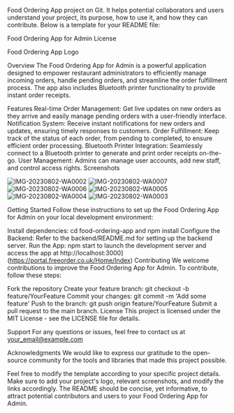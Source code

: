 Food Ordering App project on Git. It helps potential collaborators and users understand your project, its purpose, how to use it, and how they can contribute. Below is a template for your README file:

Food Ordering App for Admin
License

Food Ordering App Logo

Overview
The Food Ordering App for Admin is a powerful application designed to empower restaurant administrators to efficiently manage incoming orders, handle pending orders, and streamline the order fulfillment process. The app also includes Bluetooth printer functionality to provide instant order receipts.

Features
Real-time Order Management: Get live updates on new orders as they arrive and easily manage pending orders with a user-friendly interface.
Notification System: Receive instant notifications for new orders and updates, ensuring timely responses to customers.
Order Fulfillment: Keep track of the status of each order, from pending to completed, to ensure efficient order processing.
Bluetooth Printer Integration: Seamlessly connect to a Bluetooth printer to generate and print order receipts on-the-go.
User Management: Admins can manage user accounts, add new staff, and control access rights.
Screenshots


![IMG-20230802-WA0002](https://github.com/ShahzadMehmood/OrderingApp/assets/74652787/2ee0cc4e-9417-4912-ba8a-7edb07fbf8a0)
![IMG-20230802-WA0007](https://github.com/ShahzadMehmood/OrderingApp/assets/74652787/ee3e13b1-7e94-496c-8559-47ededd6e282)
![IMG-20230802-WA0006](https://github.com/ShahzadMehmood/OrderingApp/assets/74652787/e286517d-ca7e-48fb-964c-efb870bc49c6)
![IMG-20230802-WA0005](https://github.com/ShahzadMehmood/OrderingApp/assets/74652787/912acc0b-4550-4e3d-9675-0e22bb459587)
![IMG-20230802-WA0004](https://github.com/ShahzadMehmood/OrderingApp/assets/74652787/63a446d8-e1c2-41c4-bc35-761f5b1b478a)
![IMG-20230802-WA0003](https://github.com/ShahzadMehmood/OrderingApp/assets/74652787/4517a2b4-b753-4431-b3c0-8f8889d95349)


Getting Started
Follow these instructions to set up the Food Ordering App for Admin on your local development environment:

Install dependencies: cd food-ordering-app and npm install
Configure the Backend: Refer to the backend/README.md for setting up the backend server.
Run the App: npm start to launch the development server and access the app at http://localhost:3000](https://portal.freeorder.co.uk/Home/Index)
Contributing
We welcome contributions to improve the Food Ordering App for Admin. To contribute, follow these steps:

Fork the repository
Create your feature branch: git checkout -b feature/YourFeature
Commit your changes: git commit -m 'Add some feature'
Push to the branch: git push origin feature/YourFeature
Submit a pull request to the main branch.
License
This project is licensed under the MIT License - see the LICENSE file for details.

Support
For any questions or issues, feel free to contact us at your_email@example.com

Acknowledgments
We would like to express our gratitude to the open-source community for the tools and libraries that made this project possible.

Feel free to modify the template according to your specific project details. Make sure to add your project's logo, relevant screenshots, and modify the links accordingly. The README should be concise, yet informative, to attract potential contributors and users to your Food Ordering App for Admin.




